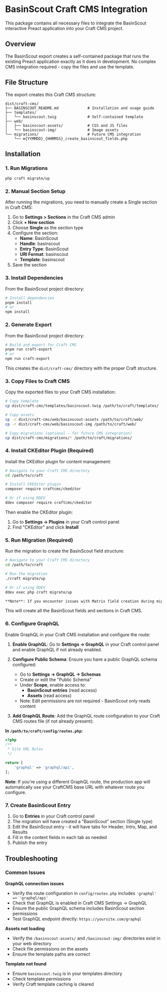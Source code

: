 # BasinScout Craft CMS Integration

This package contains all necessary files to integrate the BasinScout interactive Preact application into your Craft CMS project.

## Overview

The BasinScout export creates a self-contained package that runs the existing Preact application exactly as it does in development. No complex CMS integration required - copy the files and use the template.

## File Structure

The export creates this Craft CMS structure:

```
dist/craft-cms/
├── BASINSCOUT_README.md             # Installation and usage guide
├── templates/
│   └── basinscout.twig              # Self-contained template
├── web/
│   ├── basinscout-assets/           # CSS and JS files
│   └── basinscout-img/              # Image assets
└── migrations/                      # Future CMS integration
    └── m{YYMMDD}_{HHMMSS}_create_basinscout_fields.php
```

## Installation

### 1. Run Migrations

```bash
php craft migrate/up
```

### 2. Manual Section Setup

After running the migrations, you need to manually create a Single section in Craft CMS:

1. Go to **Settings > Sections** in the Craft CMS admin
2. Click **+ New section**
3. Choose **Single** as the section type
4. Configure the section:
   - **Name**: BasinScout
   - **Handle**: basinscout
   - **Entry Type**: BasinScout
   - **URI Format**: basinscout
   - **Template**: basinscout
5. Save the section

### 3. Install Dependencies

From the BasinScout project directory:

```bash
# Install dependencies
pnpm install
# or
npm install
```

### 2. Generate Export

From the BasinScout project directory:

```bash
# Build and export for Craft CMS
pnpm run craft-export
# or
npm run craft-export
```

This creates the `dist/craft-cms/` directory with the proper Craft structure.

### 3. Copy Files to Craft CMS

Copy the exported files to your Craft CMS installation:

```bash
# Copy template
cp dist/craft-cms/templates/basinscout.twig /path/to/craft/templates/

# Copy assets
cp -r dist/craft-cms/web/basinscout-assets /path/to/craft/web/
cp -r dist/craft-cms/web/basinscout-img /path/to/craft/web/

# Copy migrations (optional - for future CMS integration)
cp dist/craft-cms/migrations/* /path/to/craft/migrations/
```

### 4. Install CKEditor Plugin (Required)

Install the CKEditor plugin for content management:

```bash
# Navigate to your Craft CMS directory
cd /path/to/craft

# Install CKEditor plugin
composer require craftcms/ckeditor

# Or if using DDEV
ddev composer require craftcms/ckeditor
```

Then enable the CKEditor plugin:

1. Go to **Settings → Plugins** in your Craft control panel
2. Find "CKEditor" and click **Install**

### 5. Run Migration (Required)

Run the migration to create the BasinScout field structure:

```bash
# Navigate to your Craft CMS directory
cd /path/to/craft

# Run the migration
./craft migrate/up

# Or if using DDEV
ddev exec php craft migrate/up

**Note**: If you encounter issues with Matrix field creation during migration, ensure you're using the latest consolidated migration files. The consolidated migrations properly handle Matrix field creation with entry types.
```

This will create all the BasinScout fields and sections in Craft CMS.

### 6. Configure GraphQL

Enable GraphQL in your Craft CMS installation and configure the route:

1. **Enable GraphQL**: Go to **Settings → GraphQL** in your Craft control panel and enable GraphQL if not already enabled.

2. **Configure Public Schema**: Ensure you have a public GraphQL schema configured:

   - Go to **Settings → GraphQL → Schemas**
   - Create or edit the "Public Schema"
   - Under **Scope**, enable access to:
     - **BasinScout entries** (read access)
     - **Assets** (read access)
   - Note: Edit permissions are not required - BasinScout only reads content

3. **Add GraphQL Route**: Add the GraphQL route configuration to your Craft CMS routes file (if not already present):

**In `/path/to/craft/config/routes.php`:**

```php
<?php
/**
 * Site URL Rules
 */

return [
    'graphql' => 'graphql/api',
];
```

**Note**: If you're using a different GraphQL route, the production app will automatically use your CraftCMS base URL with whatever route you configure.

### 7. Create BasinScout Entry

1. Go to **Entries** in your Craft control panel
2. The migration will have created a "BasinScout" section (Single type)
3. Edit the BasinScout entry - it will have tabs for Header, Intro, Map, and Results
4. Fill in the content fields in each tab as needed
5. Publish the entry

## Troubleshooting

### Common Issues

**GraphQL connection issues**

- Verify the route configuration in `config/routes.php` includes `'graphql' => 'graphql/api'`
- Check that GraphQL is enabled in Craft CMS Settings → GraphQL
- Ensure the public GraphQL schema includes BasinScout section permissions
- Test GraphQL endpoint directly: `https://yoursite.com/graphql`

**Assets not loading**

- Verify the `/basinscout-assets/` and `/basinscout-img/` directories exist in your web directory
- Check file permissions on the assets
- Ensure the template paths are correct

**Template not found**

- Ensure `basinscout.twig` is in your templates directory
- Check template permissions
- Verify Craft template caching is cleared
